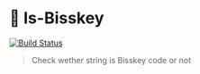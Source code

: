 # 🔑 Is-Bisskey
[![Build Status](https://travis-ci.org/rohmanhm/is-bisskey.svg?branch=master)](https://travis-ci.org/rohmanhm/is-bisskey)

> Check wether string is Bisskey code or not
